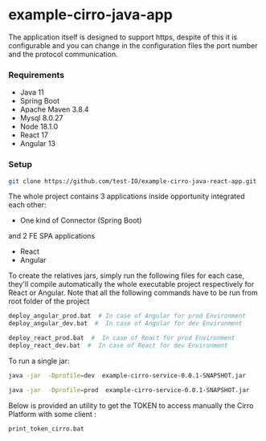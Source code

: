 # example-cirro-java-app

The application itself is designed to support https, despite of this it is configurable and you can change in the configuration files the port number and the protocol communication.


### Requirements
- Java 11
- Spring Boot
- Apache Maven 3.8.4
- Mysql 8.0.27
- Node 18.1.0
- React 17
- Angular 13

### Setup

```bash
git clone https://github.com/test-IO/example-cirro-java-react-app.git
```

The whole project contains 3 applications inside opportunity integrated each other:
- One kind of Connector (Spring Boot)

and 2 FE SPA applications

- React 
- Angular 

To create the relatives jars, simply run the following files for each case, they'll compile automatically the whole executable project respectively for React or Angular.
Note that all the following commands have to be run from root folder of the project

```bash
deploy_angular_prod.bat  # In case of Angular for prod Environment
deploy_angular_dev.bat  #  In case of Angular for dev Environment

deploy_react_prod.bat  #  In case of React for prod Environment
deploy_react_dev.bat  #  In case of React for dev Environment
```

To run a single jar:

```bash
java -jar  -Dprofile=dev  example-cirro-service-0.0.1-SNAPSHOT.jar

java -jar  -Dprofile=prod  example-cirro-service-0.0.1-SNAPSHOT.jar
```
Below is provided an utility to get the TOKEN to access manually the Cirro Platform with some client :

```bash
print_token_cirro.bat
```



